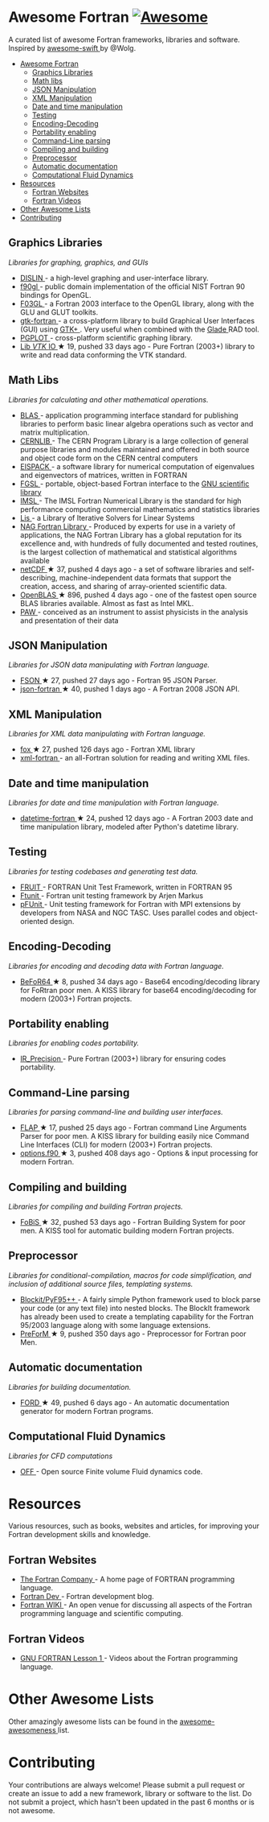 <h1>
 Awesome Fortran
 <a href="https://github.com/sindresorhus/awesome">
  <img alt="Awesome" src="https://cdn.rawgit.com/sindresorhus/awesome/d7305f38d29fed78fa85652e3a63e154dd8e8829/media/badge.svg"/>
 </a>
</h1>
<p>
 A curated list of awesome Fortran frameworks, libraries and software. Inspired by
 <a href="https://github.com/Wolg/awesome-swift">
  awesome-swift
 </a>
 by @Wolg.
</p>
<ul>
 <li>
  <a href="#awesome-fortran">
   Awesome Fortran
  </a>
  <ul>
   <li>
    <a href="#graphics-libraries">
     Graphics Libraries
    </a>
   </li>
   <li>
    <a href="#math-libs">
     Math libs
    </a>
   </li>
   <li>
    <a href="#json-manipulation">
     JSON Manipulation
    </a>
   </li>
   <li>
    <a href="#xml-manipulation">
     XML Manipulation
    </a>
   </li>
   <li>
    <a href="#date-and-time-manipulation">
     Date and time manipulation
    </a>
   </li>
   <li>
    <a href="#testing">
     Testing
    </a>
   </li>
   <li>
    <a href="#encoding-decoding">
     Encoding-Decoding
    </a>
   </li>
   <li>
    <a href="#portability-enabling">
     Portability enabling
    </a>
   </li>
   <li>
    <a href="#command-line-parsing">
     Command-Line parsing
    </a>
   </li>
   <li>
    <a href="#compiling-and-building">
     Compiling and building
    </a>
   </li>
   <li>
    <a href="#preprocessor">
     Preprocessor
    </a>
   </li>
   <li>
    <a href="#automatic-documentation">
     Automatic documentation
    </a>
   </li>
   <li>
    <a href="#computational-fluid-dynamics">
     Computational Fluid Dynamics
    </a>
   </li>
  </ul>
 </li>
 <li>
  <a href="#resources">
   Resources
  </a>
  <ul>
   <li>
    <a href="#fortran-websites">
     Fortran Websites
    </a>
   </li>
   <li>
    <a href="#fortran-videos">
     Fortran Videos
    </a>
   </li>
  </ul>
 </li>
 <li>
  <a href="#other-awesome-lists">
   Other Awesome Lists
  </a>
 </li>
 <li>
  <a href="#contributing">
   Contributing
  </a>
 </li>
</ul>
<h2>
 Graphics Libraries
</h2>
<p>
 <em>
  Libraries for graphing, graphics, and GUIs
 </em>
</p>
<ul>
 <li>
  <a href="http://www.mps.mpg.de/dislin/">
   DISLIN
  </a>
  - a high-level graphing and user-interface library.
 </li>
 <li>
  <a href="http://math.nist.gov/f90gl/">
   f90gl
  </a>
  - public domain implementation of the official NIST Fortran 90 bindings for OpenGL.
 </li>
 <li>
  <a href="http://www-stone.ch.cam.ac.uk/pub/f03gl/index.xhtml">
   F03GL
  </a>
  - a Fortran 2003 interface to the OpenGL library, along with the GLU and GLUT toolkits.
 </li>
 <li>
  <a href="https://github.com/jerryd/gtk-fortran/wiki">
   gtk-fortran
  </a>
  - a cross-platform library to build Graphical User Interfaces (GUI) using
  <a href="http://www.gtk.org/">
   GTK+
  </a>
  .  Very useful when combined with the
  <a href="https://glade.gnome.org/">
   Glade
  </a>
  RAD tool.
 </li>
 <li>
  <a href="http://www.astro.caltech.edu/~tjp/pgplot/">
   PGPLOT
  </a>
  - cross-platform scientific graphing library.
 </li>
 <li>
  <a href="https://github.com/szaghi/Lib_VTK_IO">
   Lib
   <em>
    VTK
   </em>
   IO
  </a>
  <span>
   &#9733 19, pushed 33 days ago
  </span>
  - Pure Fortran (2003+) library to write and read data conforming the VTK standard.
 </li>
</ul>
<h2>
 Math Libs
</h2>
<p>
 <em>
  Libraries for calculating and other mathematical operations.
 </em>
</p>
<ul>
 <li>
  <a href="http://www.netlib.org/blas/">
   BLAS
  </a>
  - application programming interface standard for publishing libraries to perform basic linear algebra operations such as vector and matrix multiplication.
 </li>
 <li>
  <a href="http://cernlib.web.cern.ch/cernlib/">
   CERNLIB
  </a>
  - The CERN Program Library is a large collection of general purpose libraries and modules maintained and offered in both source and object code form on the CERN central computers
 </li>
 <li>
  <a href="http://www.netlib.org/eispack/">
   EISPACK
  </a>
  - a software library for numerical computation of eigenvalues and eigenvectors of matrices, written in FORTRAN
 </li>
 <li>
  <a href="http://www.lrz.de/services/software/mathematik/gsl/fortran/index.html">
   FGSL
  </a>
  - portable, object-based Fortran interface to the
  <a href="http://www.lrz.de/services/software/mathematik/gsl/">
   GNU scientific library
  </a>
 </li>
 <li>
  <a href="http://www.roguewave.com/products-services/imsl-numerical-libraries/fortran-libraries">
   IMSL
  </a>
  - The IMSL Fortran Numerical Library is the standard for high performance computing commercial mathematics and statistics libraries
 </li>
 <li>
  <a href="http://www.ssisc.org/lis/index.en.html#download">
   Lis
  </a>
  - a Library of Iterative Solvers for Linear Systems
 </li>
 <li>
  <a href="http://www.nag.co.uk/numeric/fl/FLdescription.asp">
   NAG Fortran Library
  </a>
  - Produced by experts for use in a variety of applications, the NAG Fortran Library has a global reputation for its excellence and, with hundreds of fully documented and tested routines, is the largest collection of mathematical and statistical algorithms available
 </li>
 <li>
  <a href="https://github.com/Unidata/netcdf-fortran">
   netCDF
  </a>
  <span>
   &#9733 37, pushed 4 days ago
  </span>
  - a set of software libraries and self-describing, machine-independent data formats that support the creation, access, and sharing of array-oriented scientific data.
 </li>
 <li>
  <a href="https://github.com/xianyi/OpenBLAS">
   OpenBLAS
  </a>
  <span>
   &#9733 896, pushed 4 days ago
  </span>
  - one of the fastest open source BLAS libraries available.  Almost as fast as Intel MKL.
 </li>
 <li>
  <a href="http://paw.web.cern.ch/paw/">
   PAW
  </a>
  - conceived as an instrument to assist physicists in the analysis and presentation of their data
 </li>
</ul>
<h2>
 JSON Manipulation
</h2>
<p>
 <em>
  Libraries for JSON data manipulating with Fortran language.
 </em>
</p>
<ul>
 <li>
  <a href="https://github.com/josephalevin/fson">
   FSON
  </a>
  <span>
   &#9733 27, pushed 27 days ago
  </span>
  - Fortran 95 JSON Parser.
 </li>
 <li>
  <a href="https://github.com/jacobwilliams/json-fortran">
   json-fortran
  </a>
  <span>
   &#9733 40, pushed 1 days ago
  </span>
  - A Fortran 2008 JSON API.
 </li>
</ul>
<h2>
 XML Manipulation
</h2>
<p>
 <em>
  Libraries for XML data manipulating with Fortran language.
 </em>
</p>
<ul>
 <li>
  <a href="https://github.com/andreww/fox">
   fox
  </a>
  <span>
   &#9733 27, pushed 126 days ago
  </span>
  - Fortran XML library
 </li>
 <li>
  <a href="http://sourceforge.net/projects/xml-fortran/">
   xml-fortran
  </a>
  - an all-Fortran solution for reading and writing XML files.
 </li>
</ul>
<h2>
 Date and time manipulation
</h2>
<p>
 <em>
  Libraries for date and time manipulation with Fortran language.
 </em>
</p>
<ul>
 <li>
  <a href="https://github.com/milancurcic/datetime-fortran">
   datetime-fortran
  </a>
  <span>
   &#9733 24, pushed 12 days ago
  </span>
  - A Fortran 2003 date and time manipulation library, modeled after Python's datetime library.
 </li>
</ul>
<h2>
 Testing
</h2>
<p>
 <em>
  Libraries for testing codebases and generating test data.
 </em>
</p>
<ul>
 <li>
  <a href="http://sourceforge.net/projects/fortranxunit/">
   FRUIT
  </a>
  - FORTRAN Unit Test Framework, written in FORTRAN 95
 </li>
 <li>
  <a href="http://flibs.sourceforge.net/ftnunit.html">
   Ftunit
  </a>
  - Fortran unit testing framework by Arjen Markus
 </li>
 <li>
  <a href="http://sourceforge.net/projects/pfunit/">
   pFUnit
  </a>
  - Unit testing framework for Fortran with MPI extensions by developers from NASA and NGC TASC.  Uses parallel codes and object-oriented design.
 </li>
</ul>
<h2>
 Encoding-Decoding
</h2>
<p>
 <em>
  Libraries for encoding and decoding data with Fortran language.
 </em>
</p>
<ul>
 <li>
  <a href="https://github.com/szaghi/BeFoR64">
   BeFoR64
  </a>
  <span>
   &#9733 8, pushed 34 days ago
  </span>
  - Base64 encoding/decoding library for FoRtran poor men. A KISS library for base64 encoding/decoding for modern (2003+) Fortran projects.
 </li>
</ul>
<h2>
 Portability enabling
</h2>
<p>
 <em>
  Libraries for enabling codes portability.
 </em>
</p>
<ul>
 <li>
  <a href="https://github.com/szaghi/IR_Precision">
   IR_Precision
  </a>
  - Pure Fortran (2003+) library for ensuring codes portability.
 </li>
</ul>
<h2>
 Command-Line parsing
</h2>
<p>
 <em>
  Libraries for parsing command-line and building user interfaces.
 </em>
</p>
<ul>
 <li>
  <a href="https://github.com/szaghi/FLAP">
   FLAP
  </a>
  <span>
   &#9733 17, pushed 25 days ago
  </span>
  - Fortran command Line Arguments Parser for poor men. A KISS library for building easily nice Command Line Interfaces (CLI) for modern (2003+) Fortran projects.
 </li>
 <li>
  <a href="https://github.com/cngilbreth/optionsf90">
   options.f90
  </a>
  <span>
   &#9733 3, pushed 408 days ago
  </span>
  - Options & input processing for modern Fortran.
 </li>
</ul>
<h2>
 Compiling and building
</h2>
<p>
 <em>
  Libraries for compiling and building Fortran projects.
 </em>
</p>
<ul>
 <li>
  <a href="https://github.com/szaghi/FoBiS">
   FoBiS
  </a>
  <span>
   &#9733 32, pushed 53 days ago
  </span>
  - Fortran Building System for poor men. A KISS tool for automatic building modern Fortran projects.
 </li>
</ul>
<h2>
 Preprocessor
</h2>
<p>
 <em>
  Libraries for conditional-compilation, macros for code simplification, and inclusion of additional source files, templating systems.
 </em>
</p>
<ul>
 <li>
  <a href="http://blockit.sourceforge.net/">
   Blockit/PyF95++
  </a>
  - A fairly simple Python framework used to block parse your code (or any text file) into nested blocks. The BlockIt framework has already been used to create a templating capability for the Fortran 95/2003 language along with some language extensions.
 </li>
 <li>
  <a href="https://github.com/szaghi/PreForM">
   PreForM
  </a>
  <span>
   &#9733 9, pushed 350 days ago
  </span>
  - Preprocessor for Fortran poor Men.
 </li>
</ul>
<h2>
 Automatic documentation
</h2>
<p>
 <em>
  Libraries for building documentation.
 </em>
</p>
<ul>
 <li>
  <a href="https://github.com/cmacmackin/ford">
   FORD
  </a>
  <span>
   &#9733 49, pushed 6 days ago
  </span>
  - An automatic documentation generator for modern Fortran programs.
 </li>
</ul>
<h2>
 Computational Fluid Dynamics
</h2>
<p>
 <em>
  Libraries for CFD computations
 </em>
</p>
<ul>
 <li>
  <a href="https://github.com/szaghi/OFF/tree/testing">
   OFF
  </a>
  - Open source Finite volume Fluid dynamics code.
 </li>
</ul>
<h1>
 Resources
</h1>
<p>
 Various resources, such as books, websites and articles, for improving your Fortran development skills and knowledge.
</p>
<h2>
 Fortran Websites
</h2>
<ul>
 <li>
  <a href="http://www.fortran.com/">
   The Fortran Company
  </a>
  - A home page of FORTRAN programming language.
 </li>
 <li>
  <a href="https://fortrandev.wordpress.com/">
   Fortran Dev
  </a>
  - Fortran development blog.
 </li>
 <li>
  <a href="http://fortranwiki.org/fortran/show/HomePage">
   Fortran WIKI
  </a>
  - An open venue for discussing all aspects of the Fortran programming language and scientific computing.
 </li>
</ul>
<h2>
 Fortran Videos
</h2>
<ul>
 <li>
  <a href="https://www.youtube.com/watch?v=qUy8M10uZRU">
   GNU FORTRAN Lesson 1
  </a>
  - Videos about the Fortran programming language.
 </li>
</ul>
<h1>
 Other Awesome Lists
</h1>
<p>
 Other amazingly awesome lists can be found in the
 <a href="https://github.com/bayandin/awesome-awesomeness">
  awesome-awesomeness
 </a>
 list.
</p>
<h1>
 Contributing
</h1>
<p>
 Your contributions are always welcome! Please submit a pull request or create an issue to add a new framework, library or software to the list. Do not submit a project, which hasn't been updated in the past 6 months or is not awesome.
</p>
